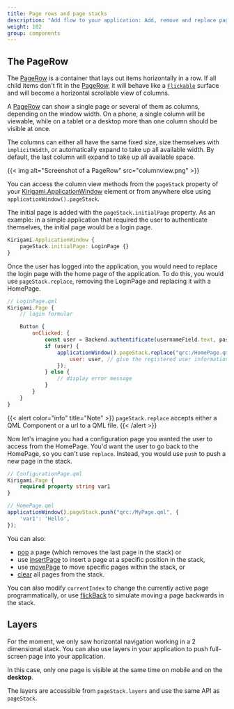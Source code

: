 ```yaml
---
title: Page rows and page stacks
description: "Add flow to your application: Add, remove and replace pages in different ways"
weight: 102
group: components
---
```


## The PageRow

The [PageRow](docs:kirigami2;PageRow) is a container that lays out items
horizontally in a row. If all child items don't fit in the [PageRow](docs:kirigami2;PageRow), it will behave
like a [`Flickable`](https://doc.qt.io/qt-5/qml-qtquick-flickable.html) surface and will become a horizontal scrollable view of columns.

A [PageRow](docs:kirigami2;PageRow) can show a single page or several of them as columns, depending on
the window width. On a phone, a single column will be viewable, while on
a tablet or a desktop more than one column should be visible at once.

The columns can either all have the same fixed size, size themselves with
`implicitWidth`, or automatically expand to take up all available width. By
default, the last column will expand to take up all available space.

{{< img alt="Screenshot of a PageRow" src="columnview.png" >}}

You can access the column view methods from the `pageStack` property of your
[Kirigami.ApplicationWindow](docs:kirigami2;ApplicationWindow) element or
from anywhere else using `applicationWindow().pageStack`.

The initial page is added with the `pageStack.initialPage` property. As an example: in a simple application 
that required the user to authenticate themselves, the initial page would be a login page.

```qml
Kirigami.ApplicationWindow {
    pageStack.initialPage: LoginPage {}
}
```

Once the user has logged into the application, you would need to replace the login
page with the home page of the application. To do this, you would use
`pageStack.replace`, removing the LoginPage and replacing it with a HomePage.

```qml
// LoginPage.qml
Kirigami.Page {
    // login formular

    Button {
        onClicked: {
            const user = Backend.authentificate(usernameField.text, passwordField.text);
            if (user) {
                applicationWindow().pageStack.replace("qrc:/HomePage.qml", {
                    user: user, // give the registered user information to the homepage
                });
            } else {
                // display error message
            }
        }
    }
}
```

{{< alert color="info" title="Note" >}}
`pageStack.replace` accepts either a QML Component or a url to a QML file.
{{< /alert >}}

Now let's imagine you had a configuration page you wanted the user to
access from the HomePage. You'd want the user to go back to the
HomePage, so you can't use `replace`. Instead, you would use `push` to
push a new page in the stack.

```qml
// ConfigurationPage.qml
Kirigami.Page {
    required property string var1
}
```

```qml
// HomePage.qml
applicationWindow().pageStack.push("qrc:/MyPage.qml", {
    'var1': 'Hello',
});
```

You can also: 
- [pop](docs:kirigami2;PageRow::pop) a page (which removes the last page in the stack) or 
- use [insertPage](docs:kirigami2;PageRow::insertPage) to insert a page at a specific position in the stack, 
- use [movePage](docs:kirigami2;PageRow::movePage) to move specific pages within the stack, or
- [clear](docs:kirigami2;PageRow::clear) all pages from the stack.

You can also modify `currentIndex` to change the currently active page programmatically, or
use [flickBack](docs;Kirigami2;PageRow::flickBack) to simulate moving a page backwards in the
stack.

## Layers

For the moment, we only saw horizontal navigation working in a 2 dimensional stack.
You can also use layers in your application to push full-screen page into your application.

In this case, only one page is visible at the same time on mobile and on the **desktop**.

The layers are accessible from `pageStack.layers` and use the same API as `pageStack`.
